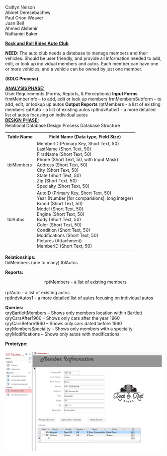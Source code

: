 Caitlyn Nelson<br>
Abinet Deresebachew<br>
Paul Orion Weaver<br>
Juan Bell<br>
Ahmed Alshehir<br>
Nathaniel Baker<br>

<div style="text-decoration: underline;"><strong>Rock and Roll Rides Auto Club</strong></div>

<strong>NEED</strong>: The auto club needs a database to manage members and their vehicles. Should be user friendly, and provide all information needed to add, edit, or look up individual members and autos. Each member can have one or more vehicles, and a vehicle can be owned by just one member.

<strong>(SDLC Process)</strong>

<div style="text-decoration: underline;"><strong>ANALYSIS PHASE:</strong></div> User Requirements (Forms, Reports, & Perceptions)
<strong>Input Forms</strong>
frmMemberInfo – to add, edit or look up members
frmMembersSubform – to add, edit, or lookup up autos
<strong>Output Reports</strong>
rptMembers - a list of existing members
rptAuto - a list of existing autos
rptIndvAutos1 - a more detailed list of autos focusing on individual autos

<div style="text-decoration: underline;"><strong>DESIGN PHASE:</strong></div> Relational Database Design Process Database Structure


<table>
	<tr>
		<th>Table Name</th>
		<th>Field Name (Data type, Field Size)</th>
	</tr>
	<tr>
		<td>tblMembers</td>
		<td>MemberID (Primary Key, Short Text, 50)<br>
			LastName (Short Text, 50)<br>
			FirstName (Short Text, 50)<br>
			Phone (Short Text, 50, with Input Mask)<br>
			Address (Short Text, 50)<br>
			City (Short Text, 50)<br>
			State (Short Text, 50)<br>
			Zip (Short Text, 50)<br>
			Specialty (Short Text, 50)<br>
		</td>
	</tr>
	<tr>
		<td>tblAutos</td>
		<td>AutoID (Primary Key, Short Text, 50)<br>
			Year (Number [for comparisions], long integer)<br>
			Brand (Short Text, 50)<br>
			Model (Short Text, 50)<br>
			Engine (Short Text, 50)<br>
			Body (Short Text, 50)<br>
			Color (Short Text, 50)<br>
			Condition (Short Text, 50)<br>
			Modifications (Short Text, 50)<br>
			Pictures (Attachment)<br>
			MemberID (Short Text, 50)<br>
		</td>
	</tr>
</table>


<strong>Relationships:</strong><br>
	tblMembers (one to many) tblAutos

<strong>Reports:</strong><br>
	<div style="text-indent: 25%;">rptMembers - a list of existing members</div><br>
	rptAuto - a list of existing autos<br>
	rptIndvAutos1 - a more detailed list of autos focusing on individual autos<br>
	
<strong>Queries:</strong><br>
	qryBartlettMembers – Shows only members location within Bartlett<br>
	qryCarsAfter1960 – Shows only cars after the year 1960<br>
	qryCarsBefore1960 – Shows only cars dated before 1960<br>
	qryMembersSpecialty – Shows only members with a specialty <br>
	qryModifications – Shows only autos with modifications<br>

<strong>Prototype:</strong><br><br>
![](images/prototype.png)
